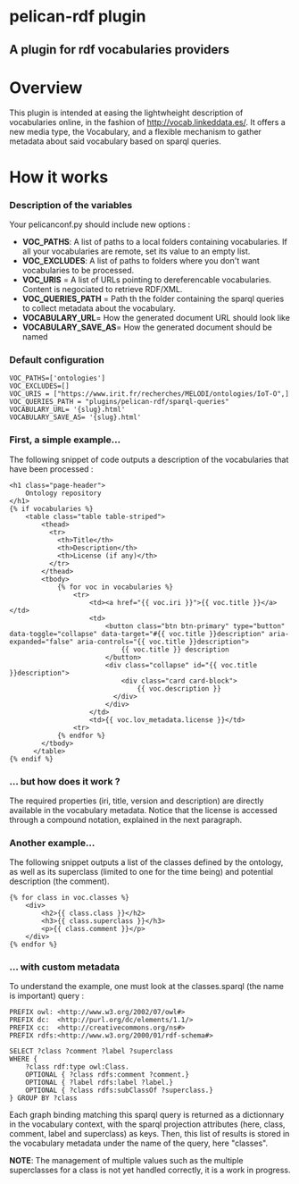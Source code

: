 pelican-rdf plugin
==================

A plugin for rdf vocabularies providers
---------------------------------------

# Overview
 
This plugin is intended at easing the lightwheight description of vocabularies online, in the fashion of http://vocab.linkeddata.es/. It offers a new media type, the Vocabulary, and a flexible mechanism to gather metadata about said vocabulary based on sparql queries.

# How it works

### Description of the variables
Your pelicanconf.py should include new options : 
- **VOC_PATHS**: A list of paths to a local folders containing vocabularies. If all your vocabularies are remote, set its value to an empty list.
- **VOC_EXCLUDES**: A list of paths to folders where you don't want vocabularies to be processed. 
- **VOC_URIS** = A list of URLs pointing to dereferencable vocabularies. Content is negociated to retrieve RDF/XML.
- **VOC_QUERIES_PATH** = Path th the folder containing the sparql queries to collect metadata about the vocabulary.
- **VOCABULARY_URL**= How the generated document URL should look like
- **VOCABULARY_SAVE_AS**= How the generated document should be named

### Default configuration
```
VOC_PATHS=['ontologies']
VOC_EXCLUDES=[]
VOC_URIS = ["https://www.irit.fr/recherches/MELODI/ontologies/IoT-O",]
VOC_QUERIES_PATH = "plugins/pelican-rdf/sparql-queries"
VOCABULARY_URL= '{slug}.html'
VOCABULARY_SAVE_AS= '{slug}.html'
```

### First, a simple example...
The following snippet of code outputs a description of the vocabularies that have been processed : 
```
<h1 class="page-header">
    Ontology repository
</h1>
{% if vocabularies %}
    <table class="table table-striped">
        <thead>
          <tr>
            <th>Title</th>
            <th>Description</th>
            <th>License (if any)</th>
          </tr>
        </thead>
        <tbody>
            {% for voc in vocabularies %}
                <tr>
                    <td><a href="{{ voc.iri }}">{{ voc.title }}</a></td>
                    <td>
                        <button class="btn btn-primary" type="button" data-toggle="collapse" data-target="#{{ voc.title }}description" aria-expanded="false" aria-controls="{{ voc.title }}description">
                            {{ voc.title }} description
                        </button>
                        <div class="collapse" id="{{ voc.title }}description">
                            <div class="card card-block">
                                {{ voc.description }}
                          </div>
                        </div>
                    </td>
                    <td>{{ voc.lov_metadata.license }}</td>
                <tr>
            {% endfor %}
        </tbody>
      </table>
{% endif %}
```

### ... but how does it work ?
The required properties (iri, title, version and description) are directly available in the vocabulary metadata. Notice that the license is accessed through a compound notation, explained in the next paragraph.

### Another example...
The following snippet outputs a list of the classes defined by the ontology, as well as its superclass (limited to one for the time being) and potential description (the comment).
```
{% for class in voc.classes %}
    <div>
        <h2>{{ class.class }}</h2>
        <h3>{{ class.superclass }}</h3>
        <p>{{ class.comment }}</p>
    </div>
{% endfor %}
```

### ... with custom metadata
To understand the example, one must look at the classes.sparql (the name is important) query : 
```
PREFIX owl: <http://www.w3.org/2002/07/owl#>
PREFIX dc:  <http://purl.org/dc/elements/1.1/>
PREFIX cc:  <http://creativecommons.org/ns#>
PREFIX rdfs:<http://www.w3.org/2000/01/rdf-schema#>

SELECT ?class ?comment ?label ?superclass
WHERE {
    ?class rdf:type owl:Class.
    OPTIONAL { ?class rdfs:comment ?comment.}
    OPTIONAL { ?label rdfs:label ?label.}
    OPTIONAL { ?class rdfs:subClassOf ?superclass.}
} GROUP BY ?class
```

Each graph binding matching this sparql query is returned as a dictionnary in the vocabulary context, with the sparql projection attributes (here, class, comment, label and superclass) as keys. Then, this list of results is stored in the vocabulary metadata under the name of the query, here "classes". 

**NOTE**: The management of multiple values such as the multiple superclasses for a class is not yet handled correctly, it is a work in progress.